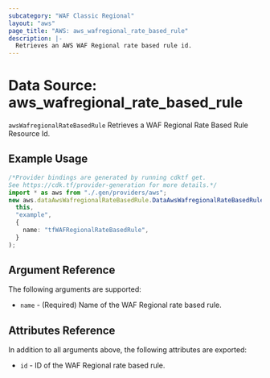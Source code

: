 ```yaml
---
subcategory: "WAF Classic Regional"
layout: "aws"
page_title: "AWS: aws_wafregional_rate_based_rule"
description: |-
  Retrieves an AWS WAF Regional rate based rule id.
---
```


# Data Source: aws\_wafregional\_rate\_based\_rule

`awsWafregionalRateBasedRule` Retrieves a WAF Regional Rate Based Rule Resource Id.

## Example Usage

```typescript
/*Provider bindings are generated by running cdktf get.
See https://cdk.tf/provider-generation for more details.*/
import * as aws from "./.gen/providers/aws";
new aws.dataAwsWafregionalRateBasedRule.DataAwsWafregionalRateBasedRule(
  this,
  "example",
  {
    name: "tfWAFRegionalRateBasedRule",
  }
);

```

## Argument Reference

The following arguments are supported:

* `name` - (Required) Name of the WAF Regional rate based rule.

## Attributes Reference

In addition to all arguments above, the following attributes are exported:

* `id` - ID of the WAF Regional rate based rule.
